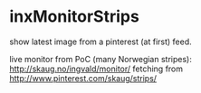 inxMonitorStrips
==============

show latest image from a pinterest (at first) feed.

live monitor from PoC (many Norwegian stripes): http://skaug.no/ingvald/monitor/
fetching from http://www.pinterest.com/skaug/strips/
